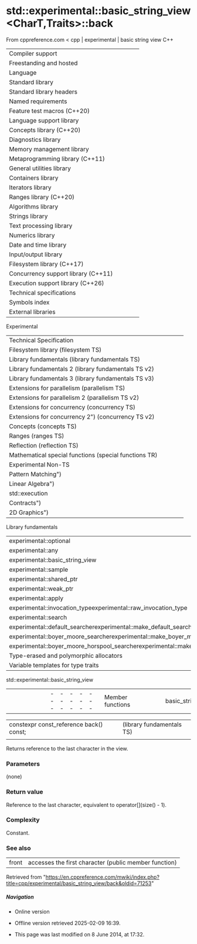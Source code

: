 # std::experimental::basic_string_view<CharT,Traits>::back

From cppreference.com
< cpp‎ | experimental‎ | basic string view
C++

|  |  |  |  |  |
| --- | --- | --- | --- | --- |
| Compiler support | | | | |
| Freestanding and hosted | | | | |
| Language | | | | |
| Standard library | | | | |
| Standard library headers | | | | |
| Named requirements | | | | |
| Feature test macros (C++20) | | | | |
| Language support library | | | | |
| Concepts library (C++20) | | | | |
| Diagnostics library | | | | |
| Memory management library | | | | |
| Metaprogramming library (C++11) | | | | |
| General utilities library | | | | |
| Containers library | | | | |
| Iterators library | | | | |
| Ranges library (C++20) | | | | |
| Algorithms library | | | | |
| Strings library | | | | |
| Text processing library | | | | |
| Numerics library | | | | |
| Date and time library | | | | |
| Input/output library | | | | |
| Filesystem library (C++17) | | | | |
| Concurrency support library (C++11) | | | | |
| Execution support library (C++26) | | | | |
| Technical specifications | | | | |
| Symbols index | | | | |
| External libraries | | | | |

Experimental

|  |  |  |  |  |
| --- | --- | --- | --- | --- |
| Technical Specification | | | | |
| Filesystem library (filesystem TS) | | | | |
| Library fundamentals (library fundamentals TS) | | | | |
| Library fundamentals 2 (library fundamentals TS v2) | | | | |
| Library fundamentals 3 (library fundamentals TS v3) | | | | |
| Extensions for parallelism (parallelism TS) | | | | |
| Extensions for parallelism 2 (parallelism TS v2) | | | | |
| Extensions for concurrency (concurrency TS) | | | | |
| Extensions for concurrency 2") (concurrency TS v2) | | | | |
| Concepts (concepts TS) | | | | |
| Ranges (ranges TS) | | | | |
| Reflection (reflection TS) | | | | |
| Mathematical special functions (special functions TR) | | | | |
| Experimental Non-TS | | | | |
| Pattern Matching") | | | | |
| Linear Algebra") | | | | |
| std::execution | | | | |
| Contracts") | | | | |
| 2D Graphics") | | | | |

Library fundamentals

|  |  |  |  |  |
| --- | --- | --- | --- | --- |
| experimental::optional | | | | |
| experimental::any | | | | |
| experimental::basic_string_view | | | | |
| experimental::sample | | | | |
| experimental::shared_ptr | | | | |
| experimental::weak_ptr | | | | |
| experimental::apply | | | | |
| experimental::invocation_typeexperimental::raw_invocation_type | | | | |
| experimental::search | | | | |
| experimental::default_searcherexperimental::make_default_searcher | | | | |
| experimental::boyer_moore_searcherexperimental::make_boyer_moore_searcher | | | | |
| experimental::boyer_moore_horspool_searcherexperimental::make_boyer_moore_horspool_searcher | | | | |
| Type-erased and polymorphic allocators | | | | |
| Variable templates for type traits | | | | |

std::experimental::basic_string_view

|  |  |  |  |  |  |  |  |  |  |  |  |  |  |  |  |  |  |  |  |  |  |  |  |  |  |  |  |  |  |  |  |  |  |  |  |  |  |  |  |  |  |  |  |  |  |  |  |  |  |  |  |  |  |  |  |  |  |  |  |  |  |  |  |  |  |  |  |  |  |  |  |  |  |  |  |  |  |  |  |  |  |  |  |  |  |  |  |  |  |  |  |  |  |  |  |  |  |  |  |  |  |  |  |  |  |  |  |  |  |  |  |  |  |  |  |  |  |  |  |  |  |  |  |  |  |  |  |  |  |  |  |  |  |  |  |  |  |  |  |  |  |  |  |  |  |  |  |  |  |  |  |  |  |  |  |  |  |  |  |  |  |  |  |  |  |  |  |  |  |  |  |  |  |  |  |  |  |  |  |  |  |  |  |  |  |  |  |  |  |  |  |  |  |  |  |  |  |  |  |  |  |
| --- | --- | --- | --- | --- | --- | --- | --- | --- | --- | --- | --- | --- | --- | --- | --- | --- | --- | --- | --- | --- | --- | --- | --- | --- | --- | --- | --- | --- | --- | --- | --- | --- | --- | --- | --- | --- | --- | --- | --- | --- | --- | --- | --- | --- | --- | --- | --- | --- | --- | --- | --- | --- | --- | --- | --- | --- | --- | --- | --- | --- | --- | --- | --- | --- | --- | --- | --- | --- | --- | --- | --- | --- | --- | --- | --- | --- | --- | --- | --- | --- | --- | --- | --- | --- | --- | --- | --- | --- | --- | --- | --- | --- | --- | --- | --- | --- | --- | --- | --- | --- | --- | --- | --- | --- | --- | --- | --- | --- | --- | --- | --- | --- | --- | --- | --- | --- | --- | --- | --- | --- | --- | --- | --- | --- | --- | --- | --- | --- | --- | --- | --- | --- | --- | --- | --- | --- | --- | --- | --- | --- | --- | --- | --- | --- | --- | --- | --- | --- | --- | --- | --- | --- | --- | --- | --- | --- | --- | --- | --- | --- | --- | --- | --- | --- | --- | --- | --- | --- | --- | --- | --- | --- | --- | --- | --- | --- | --- | --- | --- | --- | --- | --- | --- | --- | --- | --- | --- | --- | --- | --- | --- | --- | --- | --- | --- | --- | --- | --- | --- | --- | --- |
| |  |  |  |  |  | | --- | --- | --- | --- | --- | | Member functions | | | | | | basic_string_view::basic_string_view | | | | | | basic_string_view::operator= | | | | | | Iterators | | | | | | basic_string_view::beginbasic_string_view::cbegin | | | | | | basic_string_view::endbasic_string_view::cend | | | | | | basic_string_view::rbeginbasic_string_view::crbegin | | | | | | basic_string_view::rendbasic_string_view::crend | | | | | | Element access | | | | | | basic_string_view::at | | | | | | [basic_string_view::operator[]](operator_at.html "cpp/experimental/basic string view/operator at") | | | | | | basic_string_view::front | | | | | | ****basic_string_view::back**** | | | | | | basic_string_view::data | | | | | | Capacity | | | | | | basic_string_view::sizebasic_string_view::length | | | | | | basic_string_view::max_size | | | | | | basic_string_view::empty | | | | | | Modifiers | | | | | | basic_string_view::remove_prefix | | | | | | basic_string_view::remove_suffix | | | | | | basic_string_view::swap | | | | | | |  |  |  |  |  | | --- | --- | --- | --- | --- | | Operations | | | | | | basic_string_view::to_stringbasic_string_view::operator basic_string | | | | | | basic_string_view::copy | | | | | | basic_string_view::substr | | | | | | basic_string_view::compare | | | | | | basic_string_view::find | | | | | | basic_string_view::rfind | | | | | | basic_string_view::find_first_of | | | | | | basic_string_view::find_last_of | | | | | | basic_string_view::find_first_not_of | | | | | | basic_string_view::find_last_not_of | | | | | | Constants | | | | | | basic_string_view::npos | | | | | | Non-member functions | | | | | | operator==operator!=operator<operator>operator<=operator>= | | | | | | operator<< | | | | | | Helper classes | | | | | | hash<std::string_view>hash<std::wstring_view>hash<std::u16string_view>hash<std::u32string_view> | | | | | |

|  |  |  |
| --- | --- | --- |
| constexpr const_reference back() const; |  | (library fundamentals TS) |
|  |  |  |

Returns reference to the last character in the view.

### Parameters

(none)

### Return value

Reference to the last character, equivalent to operator[](size() - 1).

### Complexity

Constant.

### See also

|  |  |
| --- | --- |
| front | accesses the first character   (public member function) |

Retrieved from "<https://en.cppreference.com/mwiki/index.php?title=cpp/experimental/basic_string_view/back&oldid=71253>"

##### Navigation

- Online version
- Offline version retrieved 2025-02-09 16:39.

- This page was last modified on 8 June 2014, at 17:32.